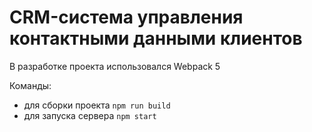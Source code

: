 # CRM-система управления контактными данными клиентов

В разработке проекта использовался Webpack 5

Команды:

- для сборки проекта `npm run build`
- для запуска сервера `npm start`
